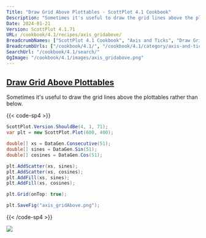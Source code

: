 ```yaml
---
Title: "Draw Grid Above Plottables - ScottPlot 4.1 Cookbook"
Description: "Sometimes it's useful to draw the grid lines above the plottables rather than below."
Date: 2024-01-21
Version: ScottPlot 4.1.71
URL: /cookbook/4.1/recipes/axis_gridabove/
BreadcrumbNames: ["ScottPlot 4.1 Cookbook", "Axis and Ticks", "Draw Grid Above Plottables"]
BreadcrumbUrls: ["/cookbook/4.1/", "/cookbook/4.1/category/axis-and-ticks", "/cookbook/4.1/recipes/axis_gridabove/"]
SearchUrl: "/cookbook/4.1/search/"
OgImage: "/cookbook/4.1/images/axis_gridabove.png"
---
```


<h2><a id='draw-grid-above-plottables' href='/cookbook/4.1/recipes/axis_gridabove/'>Draw Grid Above Plottables</a></h2>

Sometimes it's useful to draw the grid lines above the plottables rather than below.

{{< code-sp4 >}}

```cs
ScottPlot.Version.ShouldBe(4, 1, 71);
var plt = new ScottPlot.Plot(600, 400);

double[] xs = DataGen.Consecutive(51);
double[] sines = DataGen.Sin(51);
double[] cosines = DataGen.Cos(51);

plt.AddScatter(xs, sines);
plt.AddScatter(xs, cosines);
plt.AddFill(xs, sines);
plt.AddFill(xs, cosines);

plt.Grid(onTop: true);

plt.SaveFig("axis_gridAbove.png");
```

{{< /code-sp4 >}}

<img src='../../images/axis_gridabove.png' class='d-block mx-auto my-5' />


